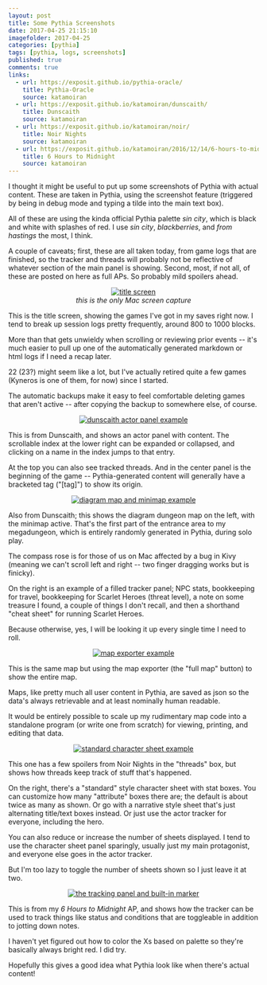 ```yaml
---
layout: post
title: Some Pythia Screenshots
date: 2017-04-25 21:15:10
imagefolder: 2017-04-25
categories: [pythia]
tags: [pythia, logs, screenshots]
published: true
comments: true
links:
  - url: https://exposit.github.io/pythia-oracle/
    title: Pythia-Oracle
    source: katamoiran
  - url: https://exposit.github.io/katamoiran/dunscaith/
    title: Dunscaith
    source: katamoiran
  - url: https://exposit.github.io/katamoiran/noir/
    title: Noir Nights
    source: katamoiran
  - url: https://exposit.github.io/katamoiran/2016/12/14/6-hours-to-midnight-ap/
    title: 6 Hours to Midnight
    source: katamoiran
---
```


I thought it might be useful to put up some screenshots of Pythia with actual content. These are taken in Pythia, using the screenshot feature (triggered by being in debug mode and typing a tilde into the main text box).

All of these are using the kinda official Pythia palette *sin city*, which is black and white with splashes of red. I use *sin city*, *blackberries*, and *from hastings* the most, I think.

<!--more-->

A couple of caveats; first, these are all taken today, from game logs that are finished, so the tracker and threads will probably not be reflective of whatever section of the main panel is showing. Second, most, if not all, of these are posted on here as full APs. So probably mild spoilers ahead.

<center>
<a href="{{ site.baseurl }}/img/posts/{{page.imagefolder}}/title_screen.png" target="new">
<img src="{{ site.baseurl }}/img/posts/{{page.imagefolder}}/title_screen.png" alt="title screen">
</a><br>
<i>this is the only Mac screen capture</i>
</center>

This is the title screen, showing the games I've got in my saves right now. I tend to break up session logs pretty frequently, around 800 to 1000 blocks.

More than that gets unwieldy when scrolling or reviewing prior events -- it's much easier to pull up one of the automatically generated markdown or html logs if I need a recap later.

22 (23?) might seem like a lot, but I've actually retired quite a few games (Kyneros is one of them, for now) since I started.

The automatic backups make it easy to feel comfortable deleting games that aren't active -- after copying the backup to somewhere else, of course.

<center>
<a href="{{ site.baseurl }}/img/posts/{{page.imagefolder}}/screenshot_2017-04-25-21-04-270001.png" target="new"><img src="{{ site.baseurl }}/img/posts/{{page.imagefolder}}/screenshot_2017-04-25-21-04-270001.png" alt="dunscaith actor panel example"></a><br>
</center>

This is from Dunscaith, and shows an actor panel with content. The scrollable index at the lower right can be expanded or collapsed, and clicking on a name in the index jumps to that entry.

At the top you can also see tracked threads. And in the center panel is the beginning of the game -- Pythia-generated content will generally have a bracketed tag ("[tag]") to show its origin.

<center>
<a href="{{ site.baseurl }}/img/posts/{{page.imagefolder}}/screenshot_2017-04-25-21-10-450001.png" target="new"><img src="{{ site.baseurl }}/img/posts/{{page.imagefolder}}/screenshot_2017-04-25-21-10-450001.png" alt="diagram map and minimap example"></a><br>
</center>

Also from Dunscaith; this shows the diagram dungeon map on the left, with the minimap active. That's the first part of the entrance area to my megadungeon, which is entirely randomly generated in Pythia, during solo play.

The compass rose is for those of us on Mac affected by a bug in Kivy (meaning we can't scroll left and right -- two finger dragging works but is finicky).

On the right is an example of a filled tracker panel; NPC stats, bookkeeping for travel, bookkeeping for Scarlet Heroes (threat level), a note on some treasure I found, a couple of things I don't recall, and then a shorthand "cheat sheet" for running Scarlet Heroes.

Because otherwise, yes, I will be looking it up every single time I need to roll.

<center>
<a href="{{ site.baseurl }}/img/posts/{{page.imagefolder}}/dd_Fort_Iseu.png" target="new"><img src="{{ site.baseurl }}/img/posts/{{page.imagefolder}}/dd_Fort_Iseu.png" alt="map exporter example"></a><br>
</center>

This is the same map but using the map exporter (the "full map" button) to show the entire map.

Maps, like pretty much all user content in Pythia, are saved as json so the data's always retrievable and at least nominally human readable.

It would be entirely possible to scale up my rudimentary map code into a standalone program (or write one from scratch) for viewing, printing, and editing that data.

<center>
<a href="{{ site.baseurl }}/img/posts/{{page.imagefolder}}/screenshot_2017-04-25-21-31-470001.png" target="new"><img src="{{ site.baseurl }}/img/posts/{{page.imagefolder}}/screenshot_2017-04-25-21-31-470001.png" alt="standard character sheet example"></a><br>
</center>

This one has a few spoilers from Noir Nights in the "threads" box, but shows how threads keep track of stuff that's happened.

On the right, there's a "standard" style character sheet with stat boxes. You can customize how many "attribute" boxes there are; the default is about twice as many as shown. Or go with a narrative style sheet that's just alternating title/text boxes instead. Or just use the actor tracker for everyone, including the hero.

You can also reduce or increase the number of sheets displayed. I tend to use the character sheet panel sparingly, usually just my main protagonist, and everyone else goes in the actor tracker.

But I'm too lazy to toggle the number of sheets shown so I just leave it at two.

<center>
<a href="{{ site.baseurl }}/img/posts/{{page.imagefolder}}/screenshot_2017-04-25-23-12-220001.png" target="new"><img src="{{ site.baseurl }}/img/posts/{{page.imagefolder}}/screenshot_2017-04-25-23-12-220001.png" alt="the tracking panel and built-in marker"></a><br>
</center>

This is from my *6 Hours to Midnight* AP, and shows how the tracker can be used to track things like status and conditions that are toggleable in addition to jotting down notes.

I haven't yet figured out how to color the Xs based on palette so they're basically always bright red. I did try.

Hopefully this gives a good idea what Pythia look like when there's actual content!
